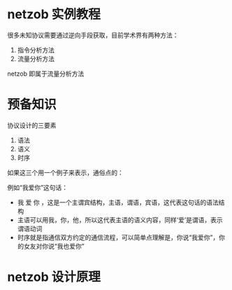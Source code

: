 # netzob 实例教程

很多未知协议需要通过逆向手段获取，目前学术界有两种方法：

1. 指令分析方法
2. 流量分析方法

netzob 即属于流量分析方法

# 预备知识

协议设计的三要素

1. 语法
2. 语义
3. 时序

如果这三个用一个例子来表示，通俗点的：

例如“我爱你”这句话：

- 我  爱  你 ，这是一个主谓宾结构，主语，谓语，宾语，这代表这句话的语法结构
- 主语可以用我，你，他，所以这代表主语的语义内容，同样‘爱’是谓语，表示谓语动词
- 时序就是指通信双方约定的通信流程，可以简单点理解是，你说“我爱你”，你的女友对你说“我也爱你”


# netzob 设计原理



